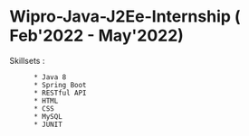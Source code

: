 # Wipro-Java-J2Ee-Internship ( Feb'2022 - May'2022)
Skillsets :

          * Java 8
          * Spring Boot
          * RESTful API
          * HTML
          * CSS
          * MySQL
          * JUNIT
